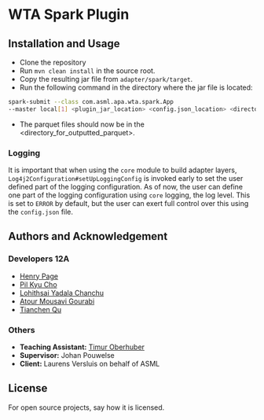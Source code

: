 # WTA Spark Plugin

## Installation and Usage
- Clone the repository
- Run `mvn clean install` in the source root.
- Copy the resulting jar file from `adapter/spark/target`.
- Run the following command in the directory where the jar file is located:
```bash
spark-submit --class com.asml.apa.wta.spark.App
--master local[1] <plugin_jar_location> <config.json_location> <directory_for_outputted_parquet> <file_to_be_processed>
```
- The parquet files should now be in the <directory_for_outputted_parquet>.

### Logging
It is important that when using the `core` module to build adapter layers, `Log4j2Configuration#setUpLoggingConfig`
is invoked early to set the user defined part of the logging configuration.
As of now, the user can define one part of the logging configuration using `core` logging, the log level. This
is set to `ERROR` by default, but the user can exert full control over this using the `config.json` file.

## Authors and Acknowledgement

### Developers 12A
- [Henry Page](https://gitlab.ewi.tudelft.nl/hpage)
- [Pil Kyu Cho](https://gitlab.ewi.tudelft.nl/pcho)
- [Lohithsai Yadala Chanchu](https://gitlab.ewi.tudelft.nl/lyadalachanchu)
- [Atour Mousavi Gourabi ](https://gitlab.ewi.tudelft.nl/amousavigourab)
- [Tianchen Qu](https://gitlab.ewi.tudelft.nl/tqu)

### Others
- **Teaching Assistant:** [Timur Oberhuber](https://gitlab.ewi.tudelft.nl/toberhuber)
- **Supervisor:** Johan Pouwelse
- **Client:** Laurens Versluis on behalf of ASML

## License
For open source projects, say how it is licensed.
